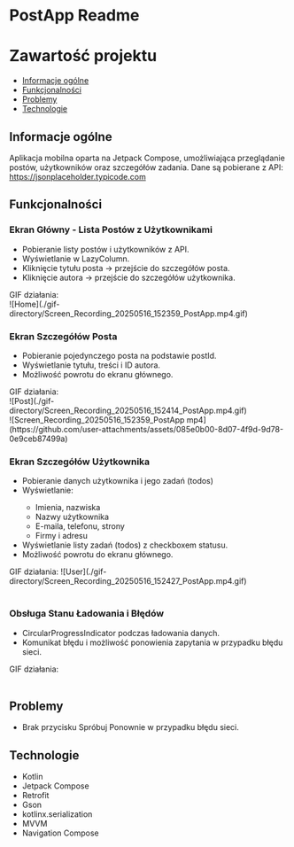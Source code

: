 # PostApp Readme
# Zawartość projektu
* [Informacje ogólne](#informacje-ogólne)
* [Funkcjonalności](#funkcjonalności)
* [Problemy](#problemy)
* [Technologie](#technologie)
## Informacje ogólne
  Aplikacja mobilna oparta na Jetpack Compose, umożliwiająca przeglądanie postów, użytkowników oraz szczegółów zadania. Dane są pobierane z API: https://jsonplaceholder.typicode.com
## Funkcjonalności
### Ekran Główny - Lista Postów z Użytkownikami
<ul>
  <li>Pobieranie listy postów i użytkowników z API.</li>
  <li>Wyświetlanie w LazyColumn.</li>
  <li>Kliknięcie tytułu posta → przejście do szczegółów posta.</li>
  <li>Kliknięcie autora → przejście do szczegółów użytkownika.</li>
</ul>
GIF działania:<br/>
![Home](./gif-directory/Screen_Recording_20250516_152359_PostApp.mp4.gif)<br/>

### Ekran Szczegółów Posta
<ul>
  <li>Pobieranie pojedynczego posta na podstawie postId.</li>
  <li>Wyświetlanie tytułu, treści i ID autora.</li>
  <li>Możliwość powrotu do ekranu głównego.</li>
</ul>
GIF działania: <br/>
![Post](./gif-directory/Screen_Recording_20250516_152414_PostApp.mp4.gif)
<br/>![Screen_Recording_20250516_152359_PostApp mp4](https://github.com/user-attachments/assets/085e0b00-8d07-4f9d-9d78-0e9ceb87499a)


### Ekran Szczegółów Użytkownika
<ul>
  <li>Pobieranie danych użytkownika i jego zadań (todos)</li>
  <li>Wyświetlanie:</li>
    <ul>
      <li>Imienia, nazwiska</li>
      <li>Nazwy użytkownika</li>
      <li>E-maila, telefonu, strony</li>
      <li>Firmy i adresu</li>
    </ul>
  <li>Wyświetlanie listy zadań (todos) z checkboxem statusu.</li>
  <li>Możliwość powrotu do ekranu głównego.</li>
</ul>
GIF działania: 
![User](./gif-directory/Screen_Recording_20250516_152427_PostApp.mp4.gif)<br/>
<br/>

### Obsługa Stanu Ładowania i Błędów
<ul>
  <li>CircularProgressIndicator podczas ładowania danych.</li>
  <li>Komunikat błędu i możliwość ponowienia zapytania w przypadku błędu sieci.</li>
</ul>
GIF działania: <br/>
<br/>

## Problemy
<ul>
  <li>Brak przycisku Spróbuj Ponownie w przypadku błędu sieci.</li>
</ul>

## Technologie
<ul>
  <li>Kotlin</li>
  <li>Jetpack Compose</li>
  <li>Retrofit</li>
  <li>Gson</li>
  <li>kotlinx.serialization</li>
  <li>MVVM</li>
  <li>Navigation Compose</li>
</ul>
